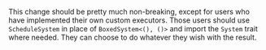 This change should be pretty much non-breaking, except for users who have implemented their own custom executors. Those users should use `ScheduleSystem` in place of `BoxedSystem<(), ()>` and import the `System` trait where needed. They can choose to do whatever they wish with the result.
